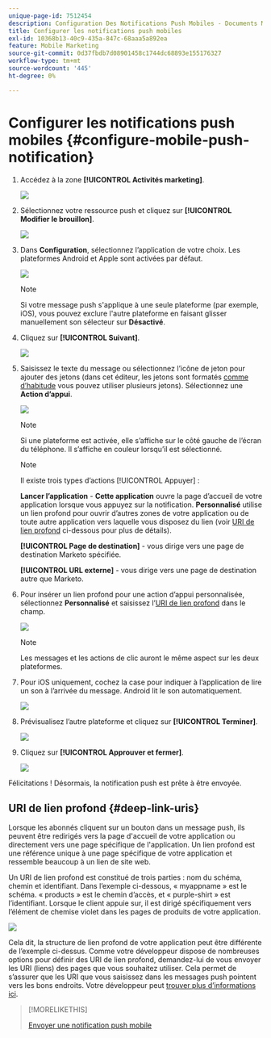 ```yaml
---
unique-page-id: 7512454
description: Configuration Des Notifications Push Mobiles - Documents Marketo - Documentation Du Produit
title: Configurer les notifications push mobiles
exl-id: 10368b13-40c9-435a-847c-68aaa5a892ea
feature: Mobile Marketing
source-git-commit: 0d37fbdb7d08901458c1744dc68893e155176327
workflow-type: tm+mt
source-wordcount: '445'
ht-degree: 0%

---
```


# Configurer les notifications push mobiles {#configure-mobile-push-notification}

1. Accédez à la zone **[!UICONTROL Activités marketing]**.

   ![](assets/configure-mobile-push-notification-1.png)

1. Sélectionnez votre ressource push et cliquez sur **[!UICONTROL Modifier le brouillon]**.

   ![](assets/configure-mobile-push-notification-2.png)

1. Dans **Configuration**, sélectionnez l’application de votre choix. Les plateformes Android et Apple sont activées par défaut.

   ![](assets/configure-mobile-push-notification-3.png)

   >[!NOTE]
   >
   >Si votre message push s&#39;applique à une seule plateforme (par exemple, iOS), vous pouvez exclure l&#39;autre plateforme en faisant glisser manuellement son sélecteur sur **Désactivé**.

1. Cliquez sur **[!UICONTROL Suivant]**.

   ![](assets/configure-mobile-push-notification-4.png)

1. Saisissez le texte du message ou sélectionnez l’icône de jeton pour ajouter des jetons (dans cet éditeur, les jetons sont formatés [comme d’habitude](/help/marketo/product-docs/demand-generation/landing-pages/personalizing-landing-pages/tokens-overview.md) vous pouvez utiliser plusieurs jetons). Sélectionnez une **Action d’appui**.

   ![](assets/configure-mobile-push-notification-5.png)

   >[!NOTE]
   >
   >Si une plateforme est activée, elle s’affiche sur le côté gauche de l’écran du téléphone. Il s’affiche en couleur lorsqu’il est sélectionné.

   >[!NOTE]
   >
   >Il existe trois types d’actions [!UICONTROL Appuyer] :
   >
   >**Lancer l’application** - **Cette application** ouvre la page d’accueil de votre application lorsque vous appuyez sur la notification. **Personnalisé** utilise un lien profond pour ouvrir d’autres zones de votre application ou de toute autre application vers laquelle vous disposez du lien (voir [URI de lien profond](#deep-link-uris) ci-dessous pour plus de détails).
   >
   >**[!UICONTROL Page de destination]** - vous dirige vers une page de destination Marketo spécifiée.
   >
   >**[!UICONTROL URL externe]** - vous dirige vers une page de destination autre que Marketo.

1. Pour insérer un lien profond pour une action d’appui personnalisée, sélectionnez **Personnalisé** et saisissez l’[URI de lien profond](#deep-link-uris) dans le champ.

   ![](assets/configure-mobile-push-notification-6.png)

   >[!NOTE]
   >
   >Les messages et les actions de clic auront le même aspect sur les deux plateformes.

1. Pour iOS uniquement, cochez la case pour indiquer à l’application de lire un son à l’arrivée du message. Android lit le son automatiquement.

   ![](assets/configure-mobile-push-notification-7.png)

1. Prévisualisez l’autre plateforme et cliquez sur **[!UICONTROL Terminer]**.

   ![](assets/configure-mobile-push-notification-8.png)

1. Cliquez sur **[!UICONTROL Approuver et fermer]**.

   ![](assets/configure-mobile-push-notification-9.png)

Félicitations ! Désormais, la notification push est prête à être envoyée.

## URI de lien profond {#deep-link-uris}

Lorsque les abonnés cliquent sur un bouton dans un message push, ils peuvent être redirigés vers la page d&#39;accueil de votre application ou directement vers une page spécifique de l&#39;application. Un lien profond est une référence unique à une page spécifique de votre application et ressemble beaucoup à un lien de site web.

Un URI de lien profond est constitué de trois parties : nom du schéma, chemin et identifiant. Dans l’exemple ci-dessous, « myappname » est le schéma. « products » est le chemin d’accès, et « purple-shirt » est l’identifiant. Lorsque le client appuie sur, il est dirigé spécifiquement vers l’élément de chemise violet dans les pages de produits de votre application.

![](assets/configure-mobile-push-notification-10.png)

Cela dit, la structure de lien profond de votre application peut être différente de l’exemple ci-dessus. Comme votre développeur dispose de nombreuses options pour définir des URI de lien profond, demandez-lui de vous envoyer les URI (liens) des pages que vous souhaitez utiliser. Cela permet de s’assurer que les URI que vous saisissez dans les messages push pointent vers les bons endroits. Votre développeur peut [trouver plus d’informations ici](https://experienceleague.adobe.com/fr/docs/marketo-developer/marketo/mobile/enabling-deep-links-in-your-app).

>[!MORELIKETHIS]
>
>[Envoyer une notification push mobile](/help/marketo/product-docs/mobile-marketing/push-notifications/send-a-mobile-push-notification.md)
